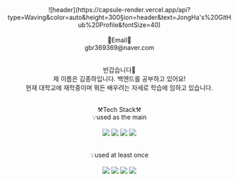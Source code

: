 

<!--
**gbr7780/gbr7780** is a ✨ _special_ ✨ repository because its `README.md` (this file) appears on your GitHub profile.

Here are some ideas to get you started:

- 🔭 I’m currently working on ...
- 🌱 I’m currently learning ...
- 👯 I’m looking to collaborate on ...
- 🤔 I’m looking for help with ...
- 💬 Ask me about ...
- 📫 How to reach me: ...
- 😄 Pronouns: ...
- ⚡ Fun fact: ...
-->



<div align="center">
![header](https://capsule-render.vercel.app/api?type=Waving&color=auto&height=300&section=header&text=JongHa's%20GitHub%20Profile&fontSize=40)
<br><br>
📧Email📧
<br>
gbr369369@naver.com
<br><br>

반갑습니다👐<br>
제 이름은 김종하입니다. 백엔드를 공부하고 있어요!<br>
현재 대학교에 재학중이며 뭐든 배우려는 자세로 학습에 임하고 있습니다.<br><br>

⚒️Tech Stack⚒️
<br>
💡used as the main
<br><br>
<img src="https://img.shields.io/badge/java-007396?style=for-the-badge&logo=java&logoColor=white">
<img src="https://img.shields.io/badge/springboot-6DB33F?style=for-the-badge&logo=springboot&logoColor=white">
<img src="https://img.shields.io/badge/mysql-4479A1?style=for-the-badge&logo=mysql&logoColor=white">
<img src="https://img.shields.io/badge/linux-FCC624?style=for-the-badge&logo=linux&logoColor=black">
<br><br>
  
  💡used at least once
  <br><br>
  <img src="https://img.shields.io/badge/javascript-F7DF1E?style=for-the-badge&logo=javascript&logoColor=black">
  <img src="https://img.shields.io/badge/css-1572B6?style=for-the-badge&logo=css3&logoColor=white">
  <img src="https://img.shields.io/badge/html-E34F26?style=for-the-badge&logo=html5&logoColor=white">
  <img src="https://img.shields.io/badge/python-3776AB?style=for-the-badge&logo=python&logoColor=white">
</div>




